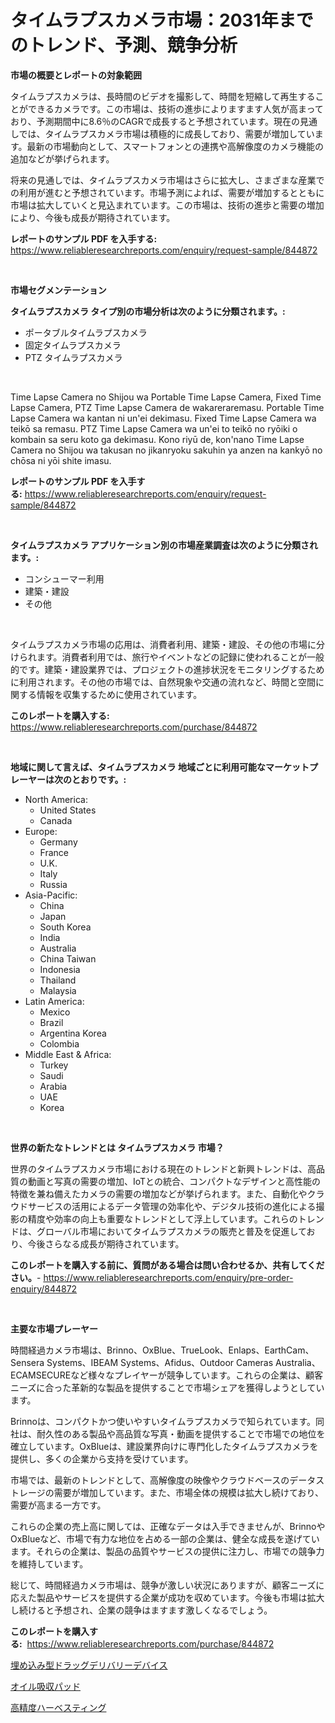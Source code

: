 <p><h1>タイムラプスカメラ市場：2031年までのトレンド、予測、競争分析</h1></p><p><strong>市場の概要とレポートの対象範囲</strong></p>
<p><p>タイムラプスカメラは、長時間のビデオを撮影して、時間を短縮して再生することができるカメラです。この市場は、技術の進歩によりますます人気が高まっており、予測期間中に8.6％のCAGRで成長すると予想されています。現在の見通しでは、タイムラプスカメラ市場は積極的に成長しており、需要が増加しています。最新の市場動向として、スマートフォンとの連携や高解像度のカメラ機能の追加などが挙げられます。</p><p>将来の見通しでは、タイムラプスカメラ市場はさらに拡大し、さまざまな産業での利用が進むと予想されています。市場予測によれば、需要が増加するとともに市場は拡大していくと見込まれています。この市場は、技術の進歩と需要の増加により、今後も成長が期待されています。</p></p>
<p><strong>レポートのサンプル PDF を入手する:</strong> <a href="https://www.reliableresearchreports.com/enquiry/request-sample/844872">https://www.reliableresearchreports.com/enquiry/request-sample/844872</a></p>
<p>&nbsp;</p>
<p><strong>市場セグメンテーション</strong></p>
<p><strong>タイムラプスカメラ タイプ別の市場分析は次のように分類されます。:</strong></p>
<p><ul><li>ポータブルタイムラプスカメラ</li><li>固定タイムラプスカメラ</li><li>PTZ タイムラプスカメラ</li></ul></p>
<p>&nbsp;</p>
<p><p>Time Lapse Camera no Shijou wa Portable Time Lapse Camera, Fixed Time Lapse Camera, PTZ Time Lapse Camera de wakareraremasu. Portable Time Lapse Camera wa kantan ni un'ei dekimasu. Fixed Time Lapse Camera wa teikō sa remasu. PTZ Time Lapse Camera wa un'ei to teikō no ryōiki o kombain sa seru koto ga dekimasu. Kono riyū de, kon'nano Time Lapse Camera no Shijou wa takusan no jikanryoku sakuhin ya anzen na kankyō no chōsa ni yōi shite imasu.</p></p>
<p><strong>レポートのサンプル PDF を入手する:</strong>&nbsp;<a href="https://www.reliableresearchreports.com/enquiry/request-sample/844872">https://www.reliableresearchreports.com/enquiry/request-sample/844872</a></p>
<p>&nbsp;</p>
<p><strong> タイムラプスカメラ アプリケーション別の市場産業調査は次のように分類されます。:</strong></p>
<p><ul><li>コンシューマー利用</li><li>建築・建設</li><li>その他</li></ul></p>
<p>&nbsp;</p>
<p><p>タイムラプスカメラ市場の応用は、消費者利用、建築・建設、その他の市場に分けられます。消費者利用では、旅行やイベントなどの記録に使われることが一般的です。建築・建設業界では、プロジェクトの進捗状況をモニタリングするために利用されます。その他の市場では、自然現象や交通の流れなど、時間と空間に関する情報を収集するために使用されています。</p></p>
<p><strong>このレポートを購入する:</strong>&nbsp; <a href="https://www.reliableresearchreports.com/purchase/844872">https://www.reliableresearchreports.com/purchase/844872</a></p>
<p>&nbsp;</p>
<p><strong>地域に関して言えば、タイムラプスカメラ 地域ごとに利用可能なマーケットプレーヤーは次のとおりです。:</strong></p>
<p><ul>
    <li>
        North America:
        <ul>
            <li>United States</li>
            <li>Canada</li>
        </ul>
    </li>
    <li>
        Europe:
        <ul>
            <li>Germany</li>
            <li>France</li>
            <li>U.K.</li>
            <li>Italy</li>
            <li>Russia</li>
        </ul>
    </li>
    <li>
        Asia-Pacific:
        <ul>
            <li>China</li>
            <li>Japan</li>
            <li>South Korea</li>
            <li>India</li>
            <li>Australia</li>
            <li>China Taiwan</li>
            <li>Indonesia</li>
            <li>Thailand</li>
            <li>Malaysia</li>
        </ul>
    </li>
    <li>
        Latin America:
        <ul>
            <li>Mexico</li>
            <li>Brazil</li>
            <li>Argentina Korea</li>
            <li>Colombia</li>
        </ul>
    </li>
    <li>
        Middle East & Africa:
        <ul>
            <li>Turkey</li>
            <li>Saudi</li>
            <li>Arabia</li>
            <li>UAE</li>
            <li>Korea</li>
        </ul>
    </li>
    </ul></p>
<p>&nbsp;</p>
<p><strong>世界の新たなトレンドとは タイムラプスカメラ 市場？</strong></p>
<p><p>世界のタイムラプスカメラ市場における現在のトレンドと新興トレンドは、高品質の動画と写真の需要の増加、IoTとの統合、コンパクトなデザインと高性能の特徴を兼ね備えたカメラの需要の増加などが挙げられます。また、自動化やクラウドサービスの活用によるデータ管理の効率化や、デジタル技術の進化による撮影の精度や効率の向上も重要なトレンドとして浮上しています。これらのトレンドは、グローバル市場においてタイムラプスカメラの販売と普及を促進しており、今後さらなる成長が期待されています。</p></p>
<p><strong>このレポートを購入する前に、質問がある場合は問い合わせるか、共有してください。</strong>- <a href="https://www.reliableresearchreports.com/enquiry/pre-order-enquiry/844872">https://www.reliableresearchreports.com/enquiry/pre-order-enquiry/844872</a></p>
<p>&nbsp;</p>
<p><strong>主要な市場プレーヤー</strong></p>
<p><p>時間経過カメラ市場は、Brinno、OxBlue、TrueLook、Enlaps、EarthCam、Sensera Systems、IBEAM Systems、Afidus、Outdoor Cameras Australia、ECAMSECUREなど様々なプレイヤーが競争しています。これらの企業は、顧客ニーズに合った革新的な製品を提供することで市場シェアを獲得しようとしています。</p><p>Brinnoは、コンパクトかつ使いやすいタイムラプスカメラで知られています。同社は、耐久性のある製品や高品質な写真・動画を提供することで市場での地位を確立しています。OxBlueは、建設業界向けに専門化したタイムラプスカメラを提供し、多くの企業から支持を受けています。</p><p>市場では、最新のトレンドとして、高解像度の映像やクラウドベースのデータストレージの需要が増加しています。また、市場全体の規模は拡大し続けており、需要が高まる一方です。</p><p>これらの企業の売上高に関しては、正確なデータは入手できませんが、BrinnoやOxBlueなど、市場で有力な地位を占める一部の企業は、健全な成長を遂げています。それらの企業は、製品の品質やサービスの提供に注力し、市場での競争力を維持しています。</p><p>総じて、時間経過カメラ市場は、競争が激しい状況にありますが、顧客ニーズに応えた製品やサービスを提供する企業が成功を収めています。今後も市場は拡大し続けると予想され、企業の競争はますます激しくなるでしょう。</p></p>
<p><strong>このレポートを購入する:</strong>&nbsp;&nbsp;<a href="https://www.reliableresearchreports.com/purchase/844872">https://www.reliableresearchreports.com/purchase/844872</a></p>
<p><p><a href="https://github.com/one-cool-chick/Market-Research-Report-List-1/blob/main/650757317620.md">埋め込み型ドラッグデリバリーデバイス</a></p><p><a href="https://medium.com/@elenorkiehn/%E3%82%AA%E3%82%A4%E3%83%AB%E5%90%B8%E5%8F%8E%E3%83%91%E3%83%83%E3%83%89%E5%B8%82%E5%A0%B4%E3%81%AF-%E5%B8%82%E5%A0%B4%E3%82%B7%E3%82%A7%E3%82%A2-%E5%B8%82%E5%A0%B4%E5%8B%95%E5%90%91-%E5%B8%82%E5%A0%B4%E6%88%90%E9%95%B7%E3%81%AB%E9%96%A2%E3%81%99%E3%82%8B%E6%83%85%E5%A0%B1%E3%82%92%E6%8F%90%E4%BE%9B%E3%81%97%E3%81%A6%E3%81%84%E3%81%BE%E3%81%99-bbe5be7c5289">オイル吸収パッド</a></p><p><a href="https://medium.com/@jackpeters644/%E7%B2%BE%E5%AF%86%E5%8F%8E%E7%A9%AB%E5%B8%82%E5%A0%B4%E8%A6%8F%E6%A8%A1%E3%81%A8%E5%B8%82%E5%A0%B4%E5%8B%95%E5%90%91-%E5%AE%8C%E5%85%A8%E3%81%AA%E6%A5%AD%E7%95%8C%E6%A6%82%E8%A6%81-2024%E5%B9%B4%E3%81%8B%E3%82%892031%E5%B9%B4%E3%81%BE%E3%81%A7-8836949fcbf7">高精度ハーベスティング</a></p></p>